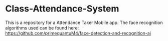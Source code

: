 # Class-Attendance-System
This is a repository for a Attendance Taker Mobile app.
The face recognition algorithms used can be found here: https://github.com/primequantuM4/face-detection-and-recognition-ai
